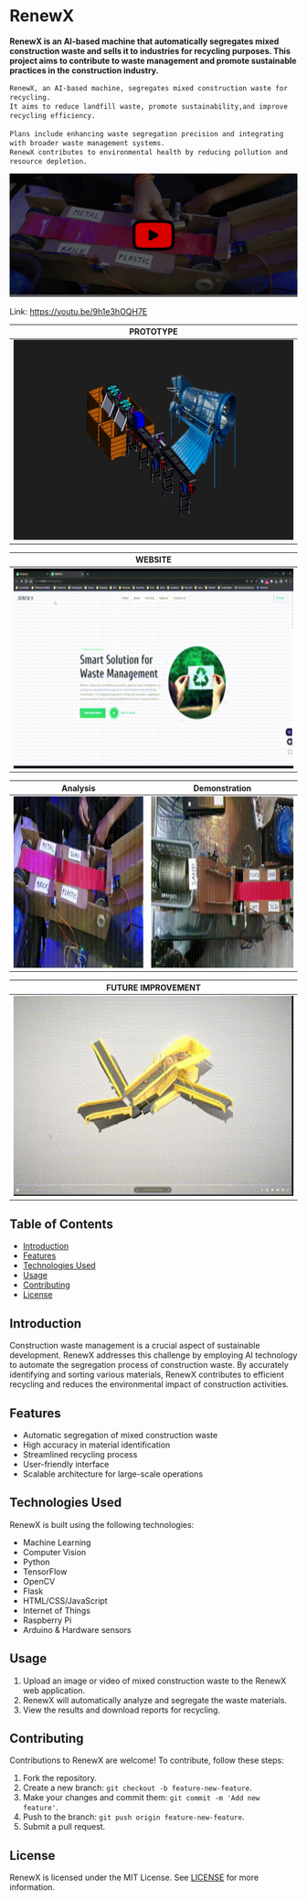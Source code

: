 # RenewX

<B>RenewX is an AI-based machine that automatically segregates mixed construction waste and sells it to industries for recycling purposes. This project aims to contribute to waste management and promote sustainable practices in the construction industry.</B>

```
RenewX, an AI-based machine, segregates mixed construction waste for recycling.
It aims to reduce landfill waste, promote sustainability,and improve recycling efficiency.

Plans include enhancing waste segregation precision and integrating with broader waste management systems.
RenewX contributes to environmental health by reducing pollution and resource depletion.

```

[![RenewX Demo Video](Thumbnail_main.png)](https://youtu.be/9h1e3hOQH7E)

Link: https://youtu.be/9h1e3hOQH7E


| PROTOTYPE 
| ----------- |
| <img src="Final.png" alt="Small Image" width="700" height="350"> |


| WEBSITE
| ----------- |
| <img src="RenewX Website .gif" alt="Small Image" width="700" height="350"> |


| Analysis | Demonstration |
|---------|---------|
|<img src="Analysis Video.gif" alt="Small GIF" width="400" height="300"> |<img src="Demonstration_main.gif" alt="Small GIF" width="400" height="300">|


| FUTURE IMPROVEMENT
| ----------- |
| <img src="Future Aspect.gif" alt="Small Image" width="700" height="350"> |



## Table of Contents
- [Introduction](#introduction)
- [Features](#features)
- [Technologies Used](#technologies-used)
- [Usage](#usage)
- [Contributing](#contributing)
- [License](#license)

## Introduction

Construction waste management is a crucial aspect of sustainable development. RenewX addresses this challenge by employing AI technology to automate the segregation process of construction waste. By accurately identifying and sorting various materials, RenewX contributes to efficient recycling and reduces the environmental impact of construction activities.

## Features

- Automatic segregation of mixed construction waste
- High accuracy in material identification
- Streamlined recycling process
- User-friendly interface
- Scalable architecture for large-scale operations

## Technologies Used

RenewX is built using the following technologies:

- Machine Learning
- Computer Vision
- Python
- TensorFlow
- OpenCV
- Flask
- HTML/CSS/JavaScript
- Internet of Things
- Raspberry Pi
- Arduino & Hardware sensors


## Usage

1. Upload an image or video of mixed construction waste to the RenewX web application.
2. RenewX will automatically analyze and segregate the waste materials.
3. View the results and download reports for recycling.

## Contributing

Contributions to RenewX are welcome! To contribute, follow these steps:

1. Fork the repository.
2. Create a new branch: `git checkout -b feature-new-feature`.
3. Make your changes and commit them: `git commit -m 'Add new feature'`.
4. Push to the branch: `git push origin feature-new-feature`.
5. Submit a pull request.

## License

RenewX is licensed under the MIT License. See [LICENSE](LICENSE) for more information.


